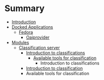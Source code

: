 # Summary

* [Introduction](README.md)
* [Docked Applications](dockedapplications_md.md)
   * [Fedora](fedora.md)
       * [Oaiprovider](oaiprovider.md)
* [Modules](modules.md)
   * [Classification server](classification_server.md)
       * [Introduction to classifications](introduction_to_classifications.md)
           * [Available tools for classification](available_tools_for_classification.md)
               * Introduction to classifications
       * [Introduction to classification](introduction_to_classification.md)
       * Available tools for classification

